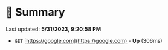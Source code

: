 # 📖 Summary
Last updated: **5/31/2023, 9:20:58 PM**

- `GET` [https://google.com](https://google.com) - **Up** (306ms)
